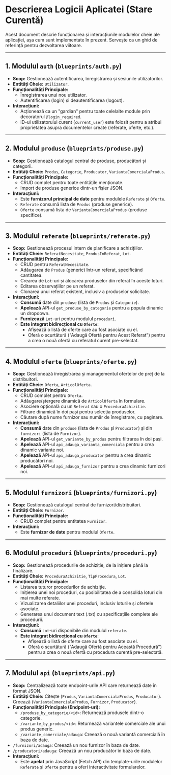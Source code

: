 # Descrierea Logicii Aplicatei (Stare Curentă)

Acest document descrie funcționarea și interacțiunile modulelor cheie ale aplicației, așa cum sunt implementate în prezent. Servește ca un ghid de referință pentru dezvoltarea viitoare.

---

## 1. Modulul `auth` (`blueprints/auth.py`)

- **Scop:** Gestionează autentificarea, înregistrarea și sesiunile utilizatorilor.
- **Entități Cheie:** `Utilizator`.
- **Funcționalități Principale:**
  - Înregistrarea unui nou utilizator.
  - Autentificarea (login) și deautentificarea (logout).
- **Interacțiuni:**
  - Acționează ca un "gardian" pentru toate celelalte module prin decoratorul `@login_required`.
  - ID-ul utilizatorului curent (`current_user`) este folosit pentru a atribui proprietatea asupra documentelor create (referate, oferte, etc.).

---

## 2. Modulul `produse` (`blueprints/produse.py`)

- **Scop:** Gestionează catalogul central de produse, producători și categorii.
- **Entități Cheie:** `Produs`, `Categorie`, `Producator`, `VariantaComercialaProdus`.
- **Funcționalități Principale:**
  - CRUD complet pentru toate entitățile menționate.
  - Import de produse generice dintr-un fișier JSON.
- **Interacțiuni:**
  - Este **furnizorul principal de date** pentru modulele `Referate` și `Oferte`.
  - `Referate` consumă lista de `Produs` (produse generice).
  - `Oferte` consumă lista de `VariantaComercialaProdus` (produse specifice).

---

## 3. Modulul `referate` (`blueprints/referate.py`)

- **Scop:** Gestionează procesul intern de planificare a achizițiilor.
- **Entități Cheie:** `ReferatNecesitate`, `ProdusInReferat`, `Lot`.
- **Funcționalități Principale:**
  - CRUD pentru `ReferatNecesitate`.
  - Adăugarea de `Produs` (generic) într-un referat, specificând cantitatea.
  - Crearea de `Lot`-uri și alocarea produselor din referat în aceste loturi.
  - Editarea observațiilor pe un referat.
  - Clonarea unui referat existent, inclusiv a produselor solicitate.
- **Interacțiuni:**
  - **Consumă** date din `produse` (lista de `Produs` și `Categorie`).
  - **Apelează** API-ul `get_produse_by_categorie` pentru a popula dinamic un dropdown.
  - **Furnizează** `Lot`-uri pentru modulul `proceduri`.
  - **Este integrat bidirecțional cu `Oferte`**:
    - Afișează o listă de oferte care au fost asociate cu el.
    - Oferă o scurtătură ("Adaugă Ofertă pentru Acest Referat") pentru a crea o nouă ofertă cu referatul curent pre-selectat.

---

## 4. Modulul `oferte` (`blueprints/oferte.py`)

- **Scop:** Gestionează înregistrarea și managementul ofertelor de preț de la distribuitori.
- **Entități Cheie:** `Oferta`, `ArticolOferta`.
- **Funcționalități Principale:**
  - CRUD complet pentru `Oferta`.
  - Adăugare/ștergere dinamică de `ArticolOferta` în formulare.
  - Asociere opțională cu un `Referat` sau o `ProceduraAchizitie`.
  - Filtrare dinamică în doi pași pentru selecția produselor.
  - Căutare după nume furnizor sau număr de înregistrare, cu paginare.
- **Interacțiuni:**
  - **Consumă** date din `produse` (lista de `Produs` și `Producator`) și din `furnizori` (lista de `Furnizor`).
  - **Apelează** API-ul `get_variante_by_produs` pentru filtrarea în doi pași.
  - **Apelează** API-ul `api_adauga_varianta_comerciala` pentru a crea dinamic variante noi.
  - **Apelează** API-ul `api_adauga_producator` pentru a crea dinamic producători noi.
  - **Apelează** API-ul `api_adauga_furnizor` pentru a crea dinamic furnizori noi.

---

## 5. Modulul `furnizori` (`blueprints/furnizori.py`)

- **Scop:** Gestionează catalogul central de furnizori/distribuitori.
- **Entități Cheie:** `Furnizor`.
- **Funcționalități Principale:**
  - CRUD complet pentru entitatea `Furnizor`.
- **Interacțiuni:**
  - Este **furnizor de date** pentru modulul `Oferte`.

---

## 6. Modulul `proceduri` (`blueprints/proceduri.py`)

- **Scop:** Gestionează procedurile de achiziție, de la inițiere până la finalizare.
- **Entități Cheie:** `ProceduraAchizitie`, `TipProcedura`, `Lot`.
- **Funcționalități Principale:**
  - Listarea tuturor procedurilor de achiziție.
  - Inițierea unei noi proceduri, cu posibilitatea de a consolida loturi din mai multe referate.
  - Vizualizarea detaliilor unei proceduri, inclusiv loturile și ofertele asociate.
  - Generarea unui document text (.txt) cu specificațiile complete ale procedurii.
- **Interacțiuni:**
  - **Consumă** `Lot`-uri disponibile din modulul `referate`.
  - **Este integrat bidirecțional cu `Oferte`**:
    - Afișează o listă de oferte care au fost asociate cu el.
    - Oferă o scurtătură ("Adaugă Ofertă pentru Această Procedură") pentru a crea o nouă ofertă cu procedura curentă pre-selectată.

---

## 7. Modulul `api` (`blueprints/api.py`)

- **Scop:** Centralizează toate endpoint-urile API care returnează date în format JSON.
- **Entități Cheie:** Citește (`Produs`, `VariantaComercialaProdus`, `Producator`). Creează (`VariantaComercialaProdus`, `Furnizor`, `Producator`).
- **Funcționalități Principale (Endpoint-uri):**
  - `/produse_by_categorie/<id>`: Returnează produsele dintr-o categorie.
  - `/variante_by_produs/<id>`: Returnează variantele comerciale ale unui produs generic.
  - `/variante_comerciale/adauga`: Creează o nouă variantă comercială în baza de date.
- `/furnizori/adauga`: Creează un nou furnizor în baza de date.
- `/producatori/adauga`: Creează un nou producător în baza de date.
- **Interacțiuni:**
  - Este **apelat** prin JavaScript (Fetch API) din template-urile modulelor `Referate` și `Oferte` pentru a oferi interactivitate formularelor.
